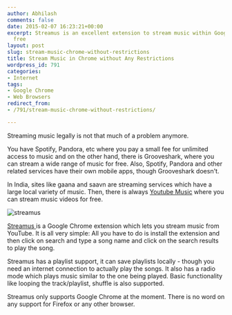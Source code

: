 ```yaml
---
author: Abhilash
comments: false
date: 2015-02-07 16:23:21+00:00
excerpt: Streamus is an excellent extension to stream music within Google Chrome for
  free
layout: post
slug: stream-music-chrome-without-restrictions
title: Stream Music in Chrome without Any Restrictions
wordpress_id: 791
categories:
- Internet
tags:
- Google Chrome
- Web Browsers
redirect_from:
- /791/stream-music-chrome-without-restrictions/

---
```


Streaming music legally is not that much of a problem anymore.

You have Spotify, Pandora, etc where you pay a small fee for unlimited access to music and on the other hand, there is Grooveshark, where you can stream a wide range of music for free. Also, Spotify, Pandora and other related services have their own mobile apps, though Grooveshark doesn't.

In India, sites like gaana and saavn are streaming services which have a large local variety of music. Then, there is always [Youtube Music](https://www.youtube.com/music) where you can stream music videos for free.

![streamus](https://techcovered.github.io/images/streamus.png)

[Streamus ](https://streamus.com)is a Google Chrome extension which lets you stream music from YouTube. It is all very simple: All you have to do is install the extension and then click on search and type a song name and click on the search results to play the song.

Streamus has a playlist support, it can save playlists locally - though you need an internet connection to actually play the songs. It also has a radio mode which plays music similar to the one being played. Basic functionality like looping the track/playlist, shuffle is also supported.

Streamus only supports Google Chrome at the moment. There is no word on any support for Firefox or any other browser.


